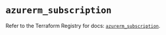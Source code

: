 # `azurerm_subscription`

Refer to the Terraform Registry for docs: [`azurerm_subscription`](https://registry.terraform.io/providers/hashicorp/azurerm/4.11.0/docs/resources/subscription).
